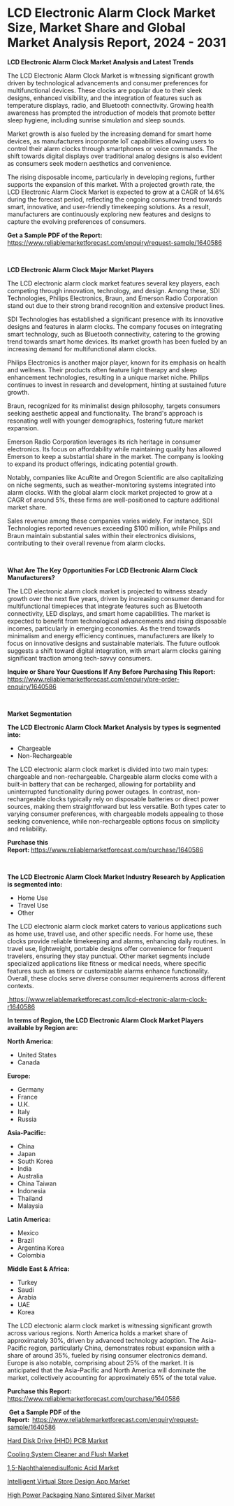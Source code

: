 <p><h1>LCD Electronic Alarm Clock Market Size, Market Share and Global Market Analysis Report, 2024 - 2031</h1></p><p><strong>LCD Electronic Alarm Clock Market Analysis and Latest Trends</strong></p>
<p><p>The LCD Electronic Alarm Clock Market is witnessing significant growth driven by technological advancements and consumer preferences for multifunctional devices. These clocks are popular due to their sleek designs, enhanced visibility, and the integration of features such as temperature displays, radio, and Bluetooth connectivity. Growing health awareness has prompted the introduction of models that promote better sleep hygiene, including sunrise simulation and sleep sounds.</p><p>Market growth is also fueled by the increasing demand for smart home devices, as manufacturers incorporate IoT capabilities allowing users to control their alarm clocks through smartphones or voice commands. The shift towards digital displays over traditional analog designs is also evident as consumers seek modern aesthetics and convenience.</p><p>The rising disposable income, particularly in developing regions, further supports the expansion of this market. With a projected growth rate, the LCD Electronic Alarm Clock Market is expected to grow at a CAGR of 14.6% during the forecast period, reflecting the ongoing consumer trend towards smart, innovative, and user-friendly timekeeping solutions. As a result, manufacturers are continuously exploring new features and designs to capture the evolving preferences of consumers.</p></p>
<p><strong>Get a Sample PDF of the Report:&nbsp;</strong> <a href="https://www.reliablemarketforecast.com/enquiry/request-sample/1640586?utm_campaign=1169&utm_medium=2&utm_source=Github&utm_content=ia&utm_term=07122024&utm_id=lcd-electronic-alarm-clock">https://www.reliablemarketforecast.com/enquiry/request-sample/1640586</a></p>
<p>&nbsp;</p>
<p><strong>LCD Electronic Alarm Clock Major Market Players</strong></p>
<p><p>The LCD electronic alarm clock market features several key players, each competing through innovation, technology, and design. Among these, SDI Technologies, Philips Electronics, Braun, and Emerson Radio Corporation stand out due to their strong brand recognition and extensive product lines.</p><p>SDI Technologies has established a significant presence with its innovative designs and features in alarm clocks. The company focuses on integrating smart technology, such as Bluetooth connectivity, catering to the growing trend towards smart home devices. Its market growth has been fueled by an increasing demand for multifunctional alarm clocks.</p><p>Philips Electronics is another major player, known for its emphasis on health and wellness. Their products often feature light therapy and sleep enhancement technologies, resulting in a unique market niche. Philips continues to invest in research and development, hinting at sustained future growth.</p><p>Braun, recognized for its minimalist design philosophy, targets consumers seeking aesthetic appeal and functionality. The brand's approach is resonating well with younger demographics, fostering future market expansion.</p><p>Emerson Radio Corporation leverages its rich heritage in consumer electronics. Its focus on affordability while maintaining quality has allowed Emerson to keep a substantial share in the market. The company is looking to expand its product offerings, indicating potential growth.</p><p>Notably, companies like AcuRite and Oregon Scientific are also capitalizing on niche segments, such as weather-monitoring systems integrated into alarm clocks. With the global alarm clock market projected to grow at a CAGR of around 5%, these firms are well-positioned to capture additional market share.</p><p>Sales revenue among these companies varies widely. For instance, SDI Technologies reported revenues exceeding $100 million, while Philips and Braun maintain substantial sales within their electronics divisions, contributing to their overall revenue from alarm clocks.</p></p>
<p>&nbsp;</p>
<p><strong>What Are The Key Opportunities For LCD Electronic Alarm Clock Manufacturers?</strong></p>
<p><p>The LCD electronic alarm clock market is projected to witness steady growth over the next five years, driven by increasing consumer demand for multifunctional timepieces that integrate features such as Bluetooth connectivity, LED displays, and smart home capabilities. The market is expected to benefit from technological advancements and rising disposable incomes, particularly in emerging economies. As the trend towards minimalism and energy efficiency continues, manufacturers are likely to focus on innovative designs and sustainable materials. The future outlook suggests a shift toward digital integration, with smart alarm clocks gaining significant traction among tech-savvy consumers.</p></p>
<p><strong>Inquire or Share Your Questions If Any Before Purchasing This Report:</strong> <a href="https://www.reliablemarketforecast.com/enquiry/pre-order-enquiry/1640586?utm_campaign=1169&utm_medium=2&utm_source=Github&utm_content=ia&utm_term=07122024&utm_id=lcd-electronic-alarm-clock">https://www.reliablemarketforecast.com/enquiry/pre-order-enquiry/1640586</a></p>
<p>&nbsp;</p>
<p><strong>Market Segmentation</strong></p>
<p><strong>The LCD Electronic Alarm Clock Market Analysis by types is segmented into:</strong></p>
<p><ul><li>Chargeable</li><li>Non-Rechargeable</li></ul></p>
<p><p>The LCD electronic alarm clock market is divided into two main types: chargeable and non-rechargeable. Chargeable alarm clocks come with a built-in battery that can be recharged, allowing for portability and uninterrupted functionality during power outages. In contrast, non-rechargeable clocks typically rely on disposable batteries or direct power sources, making them straightforward but less versatile. Both types cater to varying consumer preferences, with chargeable models appealing to those seeking convenience, while non-rechargeable options focus on simplicity and reliability.</p></p>
<p><strong>Purchase this Report:&nbsp;</strong><a href="https://www.reliablemarketforecast.com/purchase/1640586?utm_campaign=1169&utm_medium=2&utm_source=Github&utm_content=ia&utm_term=07122024&utm_id=lcd-electronic-alarm-clock">https://www.reliablemarketforecast.com/purchase/1640586</a></p>
<p>&nbsp;</p>
<p><strong>The LCD Electronic Alarm Clock Market Industry Research by Application is segmented into:</strong></p>
<p><ul><li>Home Use</li><li>Travel Use</li><li>Other</li></ul></p>
<p><p>The LCD electronic alarm clock market caters to various applications such as home use, travel use, and other specific needs. For home use, these clocks provide reliable timekeeping and alarms, enhancing daily routines. In travel use, lightweight, portable designs offer convenience for frequent travelers, ensuring they stay punctual. Other market segments include specialized applications like fitness or medical needs, where specific features such as timers or customizable alarms enhance functionality. Overall, these clocks serve diverse consumer requirements across different contexts.</p></p>
<p><a href="https://www.reliablemarketforecast.com/lcd-electronic-alarm-clock-r1640586?utm_campaign=1169&utm_medium=2&utm_source=Github&utm_content=ia&utm_term=07122024&utm_id=lcd-electronic-alarm-clock">&nbsp;https://www.reliablemarketforecast.com/lcd-electronic-alarm-clock-r1640586</a></p>
<p><strong>In terms of Region, the LCD Electronic Alarm Clock Market Players available by Region are:</strong></p>
<p>
    <p> <strong> North America: </strong>
        <ul>
            <li>United States</li>
            <li>Canada</li>
        </ul>
        </p> 
    <p> <strong> Europe: </strong>
        <ul>
            <li>Germany</li>
            <li>France</li>
            <li>U.K.</li>
            <li>Italy</li>
            <li>Russia</li>
        </ul>
        </p> 
    <p> <strong> Asia-Pacific: </strong>
        <ul>
            <li>China</li>
            <li>Japan</li>
            <li>South Korea</li>
            <li>India</li>
            <li>Australia</li>
            <li>China Taiwan</li>
            <li>Indonesia</li>
            <li>Thailand</li>
            <li>Malaysia</li>
        </ul>
        </p> 
    <p> <strong> Latin America: </strong>
        <ul>
            <li>Mexico</li>
            <li>Brazil</li>
            <li>Argentina Korea</li>
            <li>Colombia</li>
        </ul>
        </p> 
    <p> <strong> Middle East & Africa: </strong>
        <ul>
            <li>Turkey</li>
            <li>Saudi</li>
            <li>Arabia</li>
            <li>UAE</li>
            <li>Korea</li>
        </ul>
    </p>
    </p>
<p><p>The LCD electronic alarm clock market is witnessing significant growth across various regions. North America holds a market share of approximately 30%, driven by advanced technology adoption. The Asia-Pacific region, particularly China, demonstrates robust expansion with a share of around 35%, fueled by rising consumer electronics demand. Europe is also notable, comprising about 25% of the market. It is anticipated that the Asia-Pacific and North America will dominate the market, collectively accounting for approximately 65% of the total value.</p></p>
<p><strong>Purchase this Report: </strong><a href="https://www.reliablemarketforecast.com/purchase/1640586?utm_campaign=1169&utm_medium=2&utm_source=Github&utm_content=ia&utm_term=07122024&utm_id=lcd-electronic-alarm-clock">https://www.reliablemarketforecast.com/purchase/1640586</a></p>
<p>&nbsp;<strong>Get a Sample PDF of the Report:&nbsp;&nbsp;</strong><a href="https://www.reliablemarketforecast.com/enquiry/request-sample/1640586?utm_campaign=1169&utm_medium=2&utm_source=Github&utm_content=ia&utm_term=07122024&utm_id=lcd-electronic-alarm-clock">https://www.reliablemarketforecast.com/enquiry/request-sample/1640586</a></p>
<p><strong></strong></p>
<p><p><a href="https://issuu.com/reportprime-2/docs/hard-disk-drive-hhd-pcb-market-size-2030.pptx?utm_campaign=1169&utm_medium=2&utm_source=Github&utm_content=ia&utm_term=07122024&utm_id=lcd-electronic-alarm-clock">Hard Disk Drive (HHD) PCB Market</a></p><p><a href="https://www.linkedin.com/pulse/the-sympatico-insight-9odme?utm_campaign=1169&utm_medium=2&utm_source=Github&utm_content=ia&utm_term=07122024&utm_id=lcd-electronic-alarm-clock">Cooling System Cleaner and Flush Market</a></p><p><a href="https://github.com/pizolina/Market-Research-Report-List-6/blob/main/15-naphthalenedisulfonic-acid-market.md?utm_campaign=1169&utm_medium=2&utm_source=Github&utm_content=ia&utm_term=07122024&utm_id=lcd-electronic-alarm-clock">1,5-Naphthalenedisulfonic Acid Market</a></p><p><a href="https://issuu.com/reportprime-2/docs/intelligent-virtual-store-design-app-market-size-2?utm_campaign=1169&utm_medium=2&utm_source=Github&utm_content=ia&utm_term=07122024&utm_id=lcd-electronic-alarm-clock">Intelligent Virtual Store Design App Market</a></p><p><a href="https://www.linkedin.com/pulse/high-power-packaging-nano-sintered-silver-market-growth-s2see?utm_campaign=1169&utm_medium=2&utm_source=Github&utm_content=ia&utm_term=07122024&utm_id=lcd-electronic-alarm-clock">High Power Packaging Nano Sintered Silver Market</a></p></p>